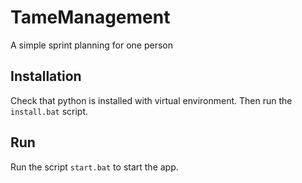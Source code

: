 # TameManagement

A simple sprint planning for one person

## Installation

Check that python is installed with virtual environment. Then run the `install.bat` script.

## Run

Run the script `start.bat` to start the app.